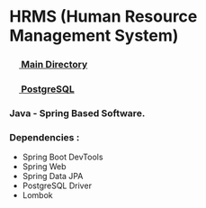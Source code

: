 # HRMS (Human Resource Management System)
### <a href="https://github.com/karcan/HRMS.Java/tree/master/src/main/java/com/hrms/karcan"> <img width=17 src="https://github.com/karcan/javaBootcamp/blob/master/images/java-32.png?raw=true"> Main Directory </a>
### <a href="https://github.com/karcan/HRMS.Java/tree/master/src/main/java/com/hrms/karcan"> <img width=17 src="https://github.com/karcan/javaBootcamp/blob/master/images/postgresql-32.png?raw=true"> PostgreSQL</a>

### Java - Spring Based Software.
### Dependencies : 
- Spring Boot DevTools
- Spring Web
- Spring Data JPA
- PostgreSQL Driver
- Lombok
